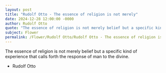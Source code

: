 ```yaml
---
layout: post
title: "Rudolf Otto - The essence of religion is not merely"
date: 2024-12-28 12:00:00 -0000
author: Rudolf Otto
quote: "The essence of religion is not merely belief but a specific kind of experience that calls forth the response of man to the divine."
subject: Flower
permalink: /Flower/Rudolf Otto/Rudolf Otto - The essence of religion is not merely
---
```


The essence of religion is not merely belief but a specific kind of experience that calls forth the response of man to the divine.

- Rudolf Otto
